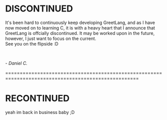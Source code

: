 # DISCONTINUED

It's been hard to continuously keep developing GreetLang, and as I have now moved on to learning C, it is with a heavy heart that I announce that 
GreetLang is offcially discontinued. It may be worked upon in the future, however, I just want to focus on the current. <br />
See you on the flipside :D

<br />

*- Daniel C.*

====================================================================================================


# RECONTINUED 

yeah im back in business baby ;D
